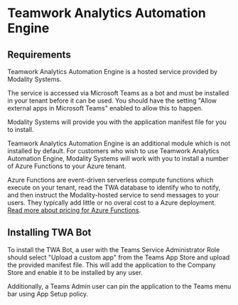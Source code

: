 # Teamwork Analytics Automation Engine

## Requirements

Teamwork Analytics Automation Engine is a hosted service provided by Modality Systems.

The service is accessed via Microsoft Teams as a bot and must be installed in your tenant before it can be used. You should have the setting "Allow external apps in Microsoft Teams" enabled to allow this to happen.

Modality Systems will provide you with the application manifest file for you to install.

Teamwork Analytics Automation Engine is an additional module which is not installed by default. For customers who wish to use Teamwork Analytics Automation Engine, Modality Systems will work with you to install a number of Azure Functions to your Azure tenant. 

Azure Functions are event-driven serverless compute functions which execute on your tenant, read the TWA database to identify who to notify, and then instruct the Modality-hosted service to send messages to your users. They typically add little or no overal cost to a Azure deployment. [Read more about pricing for Azure Functions](https://azure.microsoft.com/en-gb/pricing/details/functions/).

## Installing TWA Bot

To install the TWA Bot, a user with the Teams Service Administrator Role should select "Upload a custom app" from the Teams App Store and upload the provided manifest file. This will add the application to the Company Store and enable it to be installed by any user.

Additionally, a Teams Admin user can pin the application to the Teams menu bar using App Setup policy.
